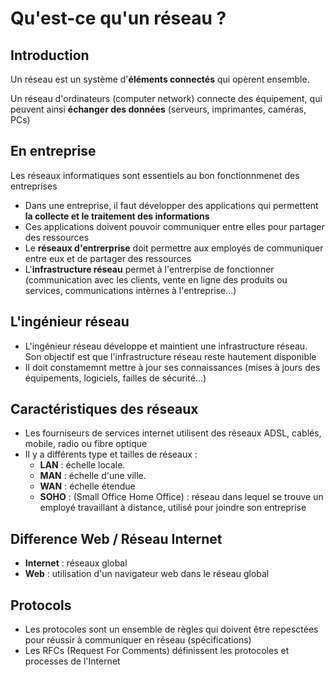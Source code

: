 # Qu'est-ce qu'un réseau ?

## Introduction

Un réseau est un système d'**éléments connectés** qui opèrent ensemble.

Un réseau d'ordinateurs (computer network) connecte des équipement, qui peuvent ainsi **échanger des données** (serveurs, imprimantes, caméras, PCs)

## En entreprise

Les réseaux informatiques sont essentiels au bon fonctionnmenet des entreprises

-   Dans une entreprise, il faut développer des applications qui permettent **la collecte et le traitement des informations**
-   Ces applications doivent pouvoir communiquer entre elles pour partager des ressources
-   Le **réseaux d'entrerprise** doit permettre aux employés de communiquer entre eux et de partager des ressources
-   L'**infrastructure réseau** permet à l'entrerpise de fonctionner (communication avec les clients, vente en ligne des produits ou services, communications intèrnes à l'entreprise...)

## L'ingénieur réseau

-   L'ingénieur réseau développe et maintient une infrastructure réseau. Son objectif est que l'infrastructure réseau reste hautement disponible
-   Il doit constamemnt mettre à jour ses connaissances (mises à jours des équipements, logiciels, failles de sécurité...)

## Caractéristiques des réseaux

-   Les fourniseurs de services internet utilisent des réseaux ADSL, cablés, mobile, radio ou fibre optique
-   Il y a différents type et tailles de réseaux :
    -   **LAN** : échelle locale. 
    -   **MAN** : échelle d'une ville. 
    -   **WAN** : échelle étendue
    -   **SOHO** : (Small Office Home Office) : réseau dans lequel se trouve un employé travaillant à distance, utilisé pour joindre son entreprise

<!-- ## Architectures réseau

-   Les architectes réseau utilisent des modèles d'architecture dans la conception et l'implémentation de réseaux
-   Exemples d'achitectures :
    -   Architecture trois tieres Cisco
    -   Le modèle "spine-leaf"
    -   Cisco Entreprise Architecture Model -->

## Difference Web / Réseau Internet

-   **Internet** : réseaux global
-   **Web** : utilisation d'un navigateur web dans le réseau global

## Protocols

-   Les protocoles sont un ensemble de règles qui doivent être repesctées pour réussir à communiquer en réseau (spécifications)
-   Les RFCs (Request For Comments) définissent les protocoles et processes de l'Internet
